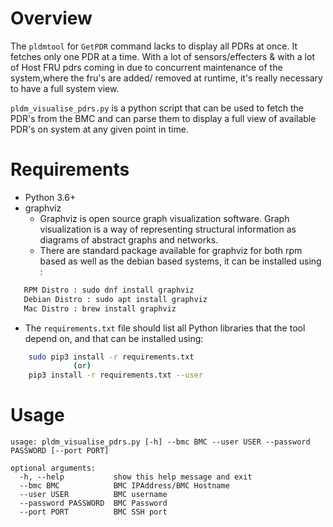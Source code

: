 # Overview

The `pldmtool` for `GetPDR` command lacks to display all PDRs at once. It
fetches only one PDR at a time. With a lot of sensors/effecters & with a lot of
Host FRU pdrs coming in due to concurrent maintenance of the system,where the
fru's are added/ removed at runtime, it's really necessary to have a full system
view.

`pldm_visualise_pdrs.py` is a python script that can be used to fetch the PDR's
from the BMC and can parse them to display a full view of available PDR's on
system at any given point in time.

# Requirements

- Python 3.6+
- graphviz
  - Graphviz is open source graph visualization software. Graph visualization is
    a way of representing structural information as diagrams of abstract graphs
    and networks.
  - There are standard package available for graphviz for both rpm based as well
    as the debian based systems, it can be installed using :

```bash
   RPM Distro : sudo dnf install graphviz
   Debian Distro : sudo apt install graphviz
   Mac Distro : brew install graphviz
```

- The `requirements.txt` file should list all Python libraries that the tool
  depend on, and that can be installed using:

```bash
    sudo pip3 install -r requirements.txt
              (or)
    pip3 install -r requirements.txt --user
```

# Usage

```ascii
usage: pldm_visualise_pdrs.py [-h] --bmc BMC --user USER --password PASSWORD [--port PORT]

optional arguments:
  -h, --help           show this help message and exit
  --bmc BMC            BMC IPAddress/BMC Hostname
  --user USER          BMC username
  --password PASSWORD  BMC Password
  --port PORT          BMC SSH port

```

